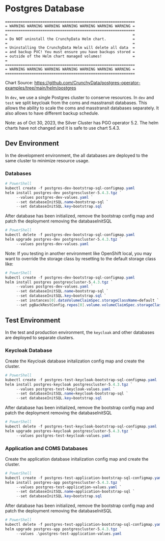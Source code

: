 # Postgres Database



```
===========================================================
= WARNING WARNING WARNING WARNING WARNING WARNING WARNING =
===========================================================
=                                                         =
= Do NOT uninstall the CrunchyData Helm chart.            =
=                                                         =
= Uninstalling the CrunchyData Helm will delete all data  =
= and backup PVC! You must ensure you have backups stored =
= outside of the Helm chart managed volumes!              =
=
===========================================================
= WARNING WARNING WARNING WARNING WARNING WARNING WARNING =
===========================================================
```

Chart Source: https://github.com/CrunchyData/postgres-operator-examples/tree/main/helm/postgres

In `dev`, we use a single Postgres cluster to conserve resources. In `dev` and `test` we split
keycloak from the coms and masstransit databases. This allows the ability to scale the coms and
masstransit databases separately. It also allows to have different backup schedule.

Note: as of Oct 30, 2023, the Silver Cluster has PGO operator 5.2. The helm charts have not changed and it is safe to use chart 5.4.3.


## Dev Environment

In the development environment, the all databases are deployed to the same cluster to minimize resource usage.

### Databases

```powershell
# PowerShell
kubectl create -f postgres-dev-bootstrap-sql-configmap.yaml
helm install postgres-dev postgrescluster-5.4.3.tgz `
     --values postgres-dev-values.yaml `
     --set databaseInitSQL.name=bootstrap-sql `
     --set databaseInitSQL.key=bootstrap.sql
```

After database has been initialized, remove the bootstrap config map and patch the deployment removing the databaseInitSQL

```powershell
# PowerShell
kubectl delete -f postgres-dev-bootstrap-sql-configmap.yaml
helm upgrade postgres-dev postgrescluster-5.4.3.tgz `
     --values postgres-dev-values.yaml
```

Note: If you testing in another environment like OpenShift local, you may want to override the storage class by resetting to the default storage class like:

```powershell
# PowerShell
kubectl create -f postgres-dev-bootstrap-sql-configmap.yaml
helm install postgres postgrescluster-5.4.3.tgz `
     --values postgres-dev-values.yaml `
     --set databaseInitSQL.name=bootstrap-sql `
     --set databaseInitSQL.key=bootstrap.sql `
     --set instances[0].dataVolumeClaimSpec.storageClassName=default `
     --set pgBackRestConfig.repos[0].volume.volumeClaimSpec.storageClassName=default
```


## Test Environment

In the test and production environment, the `keycloak` and other databases are deployed to separate clusters.

### Keycloak Database

Create the Keycloak database initalization config map and create the cluster.

```powershell
# PowerShell
kubectl create -f postgres-test-keycloak-bootstrap-sql-configmap.yaml
helm install postgres-keycloak postgrescluster-5.4.3.tgz `
     --values postgres-test-keycloak-values.yaml `
     --set databaseInitSQL.name=keycloak-bootstrap-sql `
     --set databaseInitSQL.key=bootstrap.sql
```

After database has been initialized, remove the bootstrap config map and patch the deployment removing the databaseInitSQL

```powershell
# PowerShell
kubectl delete -f postgres-test-keycloak-bootstrap-sql-configmap.yaml
helm upgrade postgres-keycloak postgrescluster-5.4.3.tgz `
     --values postgres-test-keycloak-values.yaml
```


### Application and COMS Databases

Create the application database initalization config map and create the cluster.

```powershell
# PowerShell
kubectl create -f postgres-test-application-bootstrap-sql-configmap.yaml
helm install postgres-app postgrescluster-5.4.3.tgz `
     --values postgres-test-application-values.yaml `
     --set databaseInitSQL.name=application-bootstrap-sql `
     --set databaseInitSQL.key=bootstrap.sql
```

After database has been initialized, remove the bootstrap config map and patch the deployment removing the databaseInitSQL

```powershell
# PowerShell
kubectl delete -f postgres-test-application-bootstrap-sql-configmap.yaml
helm upgrade postgres-app postgrescluster-5.4.3.tgz `
     --values .\postgres-test-application-values.yaml
```

